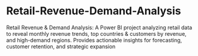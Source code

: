 # Retail-Revenue-Demand-Analysis
Retail Revenue &amp; Demand Analysis: A Power BI project analyzing retail data to reveal monthly revenue trends, top countries &amp; customers by revenue, and high-demand regions. Provides actionable insights for forecasting, customer retention, and strategic expansion
